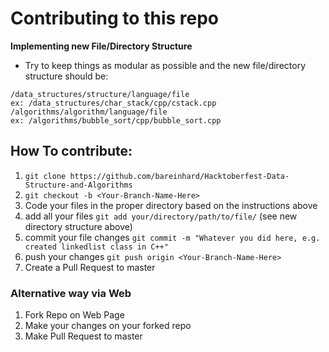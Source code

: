 # Contributing to this repo
**Implementing new File/Directory Structure**
* Try to keep things as modular as possible and the new file/directory structure should be: 
```
/data_structures/structure/language/file
ex: /data_structures/char_stack/cpp/cstack.cpp
/algorithms/algorithm/language/file
ex: /algorithms/bubble_sort/cpp/bubble_sort.cpp
```

## How To contribute:

1. `git clone https://github.com/bareinhard/Hacktoberfest-Data-Structure-and-Algorithms`
2. `git checkout -b <Your-Branch-Name-Here>`
3. Code your files in the proper directory based on the instructions above
4. add all your files `git add your/directory/path/to/file/` (see new directory structure above)
5. commit your file changes `git commit -m "Whatever you did here, e.g. created linkedlist class in C++"`
6. push your changes `git push origin <Your-Branch-Name-Here>`
7. Create a Pull Request to master

### Alternative way via Web

1. Fork Repo on Web Page
2. Make your changes on your forked repo
3. Make Pull Request to master
